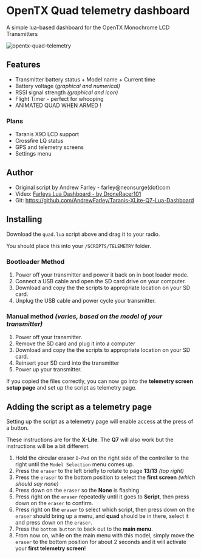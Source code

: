 # OpenTX Quad telemetry dashboard

A simple lua-based dashboard for the OpenTX Monochrome LCD Transmitters

![opentx-quad-telemetry](https://i.postimg.cc/QM64DBPC/opentx-quad-telemetry.png)

## Features

* Transmitter battery status + Model name + Current time
* Battery voltage (*graphical and numerical)*
* RSSI signal strength *(graphical and icon)*
* Flight Timer - perfect for whooping
* ANIMATED QUAD WHEN ARMED !

### Plans

- Taranis X9D LCD support
- Crossfire LQ status
- GPS and telemetry screens
- Settings menu

## Author

* Original script by Andrew Farley - farley@neonsurge(dot)com
* Video: [Farleys Lua Dashboard - by DroneRacer101](http://www.youtube.com/watch?v=ijMYaCudgWI)
* Git: https://github.com/AndrewFarley/Taranis-XLite-Q7-Lua-Dashboard

## Installing

Download the `quad.lua` script above and drag it to your radio.

You should place this into your `/SCRIPTS/TELEMETRY` folder.

### Bootloader Method

1. Power off your transmitter and power it back on in boot loader mode.
1. Connect a USB cable and open the SD card drive on your computer.
1. Download and copy the the scripts to appropriate location on your SD card.
1. Unplug the USB cable and power cycle your transmitter.

### Manual method *(varies, based on the model of your transmitter)*

1. Power off your transmitter.
1. Remove the SD card and plug it into a computer
1. Download and copy the the scripts to appropriate location on your SD card.
1. Reinsert your SD card into the transmitter
1. Power up your transmitter.

If you copied the files correctly, you can now go into the **telemetry screen setup page** and set up the script as telemetry page.

## Adding the script as a telemetry page
  
Setting up the script as a telemetry page will enable access at the press of a button.

These instructions are for the **X-Lite**. The **Q7** will also work but the instructions will be a bit different.

1. Hold the circular eraser `D-Pad` on the right side of the controller to the right until the `Model Selection` menu comes up.
1. Press the `eraser` to the left briefly to rotate to page **13/13** *(top right)*
1. Press the `eraser` to the bottom position to select the **first screen** *(which should say none)*
1. Press down on the `eraser` so the **None** is flashing
1. Press right on the `eraser` repeatedly until it goes to **Script**, then press down on the `eraser` to confirm.
1. Press right on the `eraser` to select which script, then press down on the `eraser` should bring up a menu, and **quad** should be in there, select it and press down on the `eraser`.
1. Press the `bottom button` to back out to the **main menu**.
1. From now on, while on the main menu with this model, simply move the `eraser` to the bottom position for about 2 seconds and it will activate your **first telemetry screen**!
